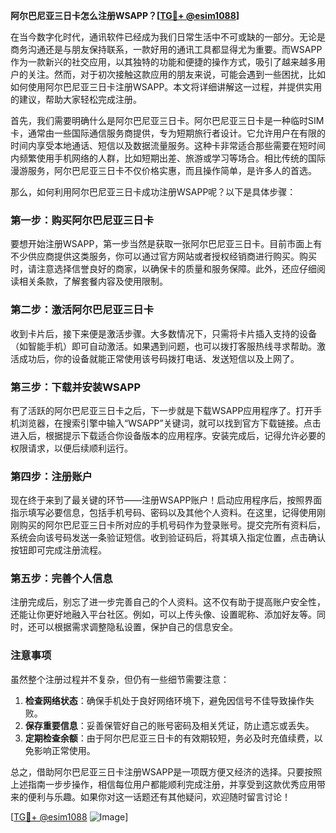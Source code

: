 **阿尔巴尼亚三日卡怎么注册WSAPP？[[TG💪+ @esim1088](https://t.me/s/esim1088)]**

在当今数字化时代，通讯软件已经成为我们日常生活中不可或缺的一部分。无论是商务沟通还是与朋友保持联系，一款好用的通讯工具都显得尤为重要。而WSAPP作为一款新兴的社交应用，以其独特的功能和便捷的操作方式，吸引了越来越多用户的关注。然而，对于初次接触这款应用的朋友来说，可能会遇到一些困扰，比如如何使用阿尔巴尼亚三日卡注册WSAPP。本文将详细讲解这一过程，并提供实用的建议，帮助大家轻松完成注册。

首先，我们需要明确什么是阿尔巴尼亚三日卡。阿尔巴尼亚三日卡是一种临时SIM卡，通常由一些国际通信服务商提供，专为短期旅行者设计。它允许用户在有限的时间内享受本地通话、短信以及数据流量服务。这种卡非常适合那些需要在短时间内频繁使用手机网络的人群，比如短期出差、旅游或学习等场合。相比传统的国际漫游服务，阿尔巴尼亚三日卡不仅价格实惠，而且操作简单，是许多人的首选。

那么，如何利用阿尔巴尼亚三日卡成功注册WSAPP呢？以下是具体步骤：

### 第一步：购买阿尔巴尼亚三日卡

要想开始注册WSAPP，第一步当然是获取一张阿尔巴尼亚三日卡。目前市面上有不少供应商提供这类服务，你可以通过官方网站或者授权经销商进行购买。购买时，请注意选择信誉良好的商家，以确保卡的质量和服务保障。此外，还应仔细阅读相关条款，了解套餐内容及使用限制。

### 第二步：激活阿尔巴尼亚三日卡

收到卡片后，接下来便是激活步骤。大多数情况下，只需将卡片插入支持的设备（如智能手机）即可自动激活。如果遇到问题，也可以拨打客服热线寻求帮助。激活成功后，你的设备就能正常使用该号码拨打电话、发送短信以及上网了。

### 第三步：下载并安装WSAPP

有了活跃的阿尔巴尼亚三日卡之后，下一步就是下载WSAPP应用程序了。打开手机浏览器，在搜索引擎中输入“WSAPP”关键词，就可以找到官方下载链接。点击进入后，根据提示下载适合你设备版本的应用程序。安装完成后，记得允许必要的权限请求，以便后续顺利运行。

### 第四步：注册账户

现在终于来到了最关键的环节——注册WSAPP账户！启动应用程序后，按照界面指示填写必要信息，包括手机号码、密码以及其他个人资料。在这里，记得使用刚刚购买的阿尔巴尼亚三日卡所对应的手机号码作为登录账号。提交完所有资料后，系统会向该号码发送一条验证短信。收到验证码后，将其填入指定位置，点击确认按钮即可完成注册流程。

### 第五步：完善个人信息

注册完成后，别忘了进一步完善自己的个人资料。这不仅有助于提高账户安全性，还能让你更好地融入平台社区。例如，可以上传头像、设置昵称、添加好友等。同时，还可以根据需求调整隐私设置，保护自己的信息安全。

### 注意事项

虽然整个注册过程并不复杂，但仍有一些细节需要注意：

1. **检查网络状态**：确保手机处于良好网络环境下，避免因信号不佳导致操作失败。
2. **保存重要信息**：妥善保管好自己的账号密码及相关凭证，防止遗忘或丢失。
3. **定期检查余额**：由于阿尔巴尼亚三日卡的有效期较短，务必及时充值续费，以免影响正常使用。

总之，借助阿尔巴尼亚三日卡注册WSAPP是一项既方便又经济的选择。只要按照上述指南一步步操作，相信每位用户都能顺利完成注册，并享受到这款优秀应用带来的便利与乐趣。如果你对这一话题还有其他疑问，欢迎随时留言讨论！

[[TG💪+ @esim1088](https://t.me/s/esim1088) ![Image](https://i.postimg.cc/4NQfJmqS/Snipaste-2025-05-13-00-14-12.png)]